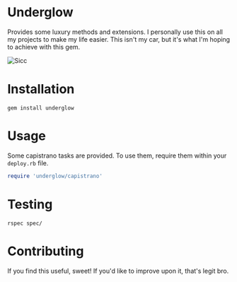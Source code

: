 Underglow
=========
Provides some luxury methods and extensions. I personally use this on all my projects to make my life easier. This isn't my car, but it's what I'm hoping to achieve with this gem.

![Sicc](http://i.imgur.com/RwBtG.jpg)

Installation
============

    gem install underglow

Usage
=====
Some capistrano tasks are provided. To use them, require them within your `deploy.rb` file.

```ruby
require 'underglow/capistrano'
```

Testing
=======

    rspec spec/

Contributing
============
If you find this useful, sweet! If you'd like to improve upon it, that's legit bro.
